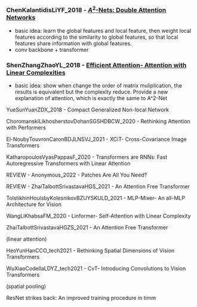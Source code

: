 ### ChenKalantidisLiYF_2018 - [$A^2$-Nets: Double Attention Networks](https://arxiv.org/pdf/1810.11579.pdf)

- basic idea: learn the global features and local feature, then weight local features according to the similarity to global features, so that local features share information with global features.
- conv backbone + transformer


### ShenZhangZhaoYL_2018 - [Efficient Attention- Attention with Linear Complexities](https://arxiv.org/pdf/1812.01243.pdf)

- basic idea: show when change the order of matrix muliplication, the results is equivalent but the complexity reduce. Provide a new explanation of attention, which is exactly the same to A^2-Net 

YueSunYuanZDX_2018 - Compact Generalized Non-local Network

ChoromanskiLikhosherstovDohanSGSHDBCW_2020 - Rethinking Attention with Performers

El-NoubyTouvronCaronBDJLNSVJ_2021 - XCiT- Cross-Covariance Image Transformers

KatharopoulosVyasPappasF_2020 - Transformers are RNNs: Fast Autoregressive Transformers with Linear Attention

REVIEW - Anonymous_2022 - Patches Are All You Need?

REVIEW - ZhaiTalbottSrivastavaHGS_2021 - An Attention Free Transformer

TolstikhinHoulsbyKolesnikovBZUYSKULD_2021 - MLP-Mixer- An all-MLP Architecture for Vision

WangLiKhabsaFM_2020 - Linformer- Self-Attention with Linear Complexity

ZhaiTalbottSrivastavaHGZS_2021 - An Attention Free Transformer

(linear attention)

HeoYunHanCCO_tech2021 - Rethinking Spatial Dimensions of Vision Transformers

WuXiaoCodellaLDYZ_tech2021 - CvT- Introducing Convolutions to Vision Transformers

(spatial pooling)

ResNet strikes back: An improved training procedure in timm 
